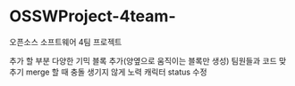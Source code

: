 # OSSWProject-4team-
오픈소스 소프트웨어 4팀 프로젝트

추가 할 부분
다양한 기믹 블록 추가(양옆으로 움직이는 블록만 생성)
팀원들과 코드 맞추기
merge 할 때 충돌 생기지 않게 노력
캐릭터 status 수정

